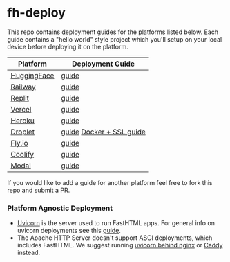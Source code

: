 # fh-deploy

This repo contains deployment guides for the platforms listed below. Each guide contains a "hello world" style project which you'll setup on your local device before deploying it on the platform.

| Platform                                 | Deployment Guide                                                         |
|------------------------------------------|--------------------------------------------------------------------------|
| [HuggingFace](https://huggingface.co/)   | [guide](https://github.com/AnswerDotAI/fh-deploy/tree/main/huggingface)  |
| [Railway](https://railway.app/)          | [guide](https://github.com/AnswerDotAI/fh-deploy/tree/main/railway)      |
| [Replit](https://replit.com/)            | [guide](https://github.com/AnswerDotAI/fh-deploy/tree/main/replit)       |
| [Vercel](https://vercel.com/)            | [guide](https://github.com/AnswerDotAI/fh-deploy/tree/main/vercel)       |
| [Heroku](https://heroku.com/)            | [guide](https://github.com/AnswerDotAI/fh-deploy/tree/main/heroku)       |
| [Droplet](https://www.digitalocean.com/products/droplets)   | [guide](https://github.com/AnswerDotAI/fh-deploy/tree/main/droplet) [Docker + SSL guide](https://github.com/AnswerDotAI/fh-deploy/tree/main/droplet-ssl-with-ci)     |
| [Fly.io](https://fly.io/)              | [guide](https://github.com/AnswerDotAI/fh-deploy/tree/main/fly)         |
| [Coolify](https://coolify.io/)         | [guide](https://github.com/AnswerDotAI/fh-deploy/tree/main/coolify)     |
| [Modal](https://modal.com/)         | [guide](https://github.com/AnswerDotAI/fh-deploy/tree/main/modal)     |

If you would like to add a guide for another platform feel free to fork this repo and submit a PR.

### Platform Agnostic Deployment

- [Uvicorn](https://www.uvicorn.org/) is the server used to run FastHTML apps. For general info on uvicorn deployments see this [guide](https://www.uvicorn.org/deployment/).
- The Apache HTTP Server doesn't support ASGI deployments, which includes FastHTML. We suggest running [uvicorn behind nginx](https://www.uvicorn.org/deployment/#running-behind-nginx) or [Caddy](https://caddyserver.com/) instead.
